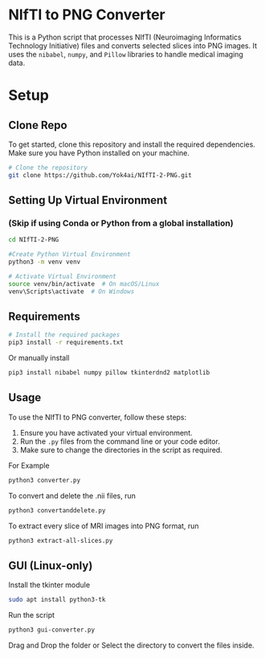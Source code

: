 # NIfTI to PNG Converter
This is a Python script that processes NIfTI (Neuroimaging Informatics Technology Initiative) files and converts selected slices into PNG images. It uses the `nibabel`, `numpy`, and `Pillow` libraries to handle medical imaging data.

# Setup

## Clone Repo
To get started, clone this repository and install the required dependencies. Make sure you have Python installed on your machine.

```bash
# Clone the repository
git clone https://github.com/Yok4ai/NIfTI-2-PNG.git
```
## Setting Up Virtual Environment 
### (Skip if using Conda or Python from a global installation)
```bash
cd NIfTI-2-PNG

#Create Python Virtual Environment
python3 -m venv venv

# Activate Virtual Environment
source venv/bin/activate  # On macOS/Linux
venv\Scripts\activate  # On Windows
```
## Requirements
```bash
# Install the required packages
pip3 install -r requirements.txt
```
Or manually install
```bash
pip3 install nibabel numpy pillow tkinterdnd2 matplotlib
```
## Usage

To use the NIfTI to PNG converter, follow these steps:

1. Ensure you have activated your virtual environment.
2. Run the `.py` files from the command line or your code editor.
3. Make sure to change the directories in the script as required.

For Example
```bash
python3 converter.py
```
To convert and delete the .nii files, run
```bash
python3 convertanddelete.py
```
To extract every slice of MRI images into PNG format, run
```bash
python3 extract-all-slices.py
```

## GUI (Linux-only)
Install the tkinter module
```bash
sudo apt install python3-tk
```
Run the script
```bash
python3 gui-converter.py
```
Drag and Drop the folder or Select the directory to convert the files inside. 
